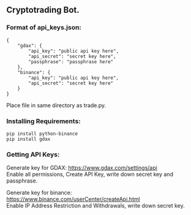 ## Cryptotrading Bot.
### Format of api_keys.json:
~~~
{
    "gdax": {
        "api_key": "public api key here",
        "api_secret": "secret key here",
        "passphrase": "passphrase here"
    },
    "binance": {
        "api_key": "public api key here",
        "api_secret": "secret key here"
    }
}
~~~  
Place file in same directory as trade.py.

### Installing Requirements:
`pip install python-binance`  
`pip install gdax`

### Getting API Keys:
Generate key for GDAX: https://www.gdax.com/settings/api  
Enable all permissions, Create API Key, write down secret key and passphrase.  
  
Generate key for binance: https://www.binance.com/userCenter/createApi.html  
Enable IP Address Restriction and Withdrawals, write down secret key.
